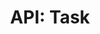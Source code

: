 ---
comment: "/**\n * The base class for all tasks\n *\n * @memberof HashBrown.Server.Models\n */"
meta:
    range:
        - 144
        - 846
    filename: Task.js
    lineno: 10
    columnno: 0
    path: /home/mrzapp/Development/Web/hashbrown-cms/src/Server/Models
    code:
        id: astnode100078115
        name: Task
        type: ClassDeclaration
        paramnames: []
classdesc: 'The base class for all tasks'
memberof: HashBrown.Server.Models
name: Task
longname: HashBrown.Server.Models.Task
kind: class
scope: static
methods:
    -
        comment: "/**\n     * Checks if a task is overdue\n     *\n     * @returns {Boolean} Overdue\n     */"
        meta:
            range:
                - 508
                - 844
            filename: Task.js
            lineno: 25
            columnno: 4
            path: /home/mrzapp/Development/Web/hashbrown-cms/src/Server/Models
            code:
                id: astnode100078165
                name: 'Task#isOverdue'
                type: MethodDefinition
                paramnames: []
            vars:
                "": null
        description: 'Checks if a task is overdue'
        returns:
            -
                type:
                    names:
                        - Boolean
                description: Overdue
        name: isOverdue
        longname: 'HashBrown.Server.Models.Task#isOverdue'
        kind: function
        memberof: HashBrown.Server.Models.Task
        scope: instance
        params: []
shortname: Task
layout: docPage
permalink: /docs/hashbrown/server/models/task/
title: 'API: Task'
description: 'The base class for all tasks'

---